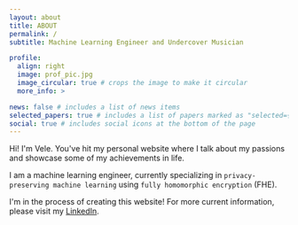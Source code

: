 ```yaml
---
layout: about
title: ABOUT
permalink: /
subtitle: Machine Learning Engineer and Undercover Musician

profile:
  align: right
  image: prof_pic.jpg
  image_circular: true # crops the image to make it circular
  more_info: >

news: false # includes a list of news items
selected_papers: true # includes a list of papers marked as "selected={true}"
social: true # includes social icons at the bottom of the page
---
```


Hi! I'm Vele. You've hit my personal website where I talk about my passions and showcase some of my achievements in life. 

I am a machine learning engineer, currently specializing in `privacy-preserving machine learning` using `fully homomorphic encryption` (FHE). 

I'm in the process of creating this website! For more current information, please visit my [LinkedIn](https://www.linkedin.com/in/veletosevski/).
